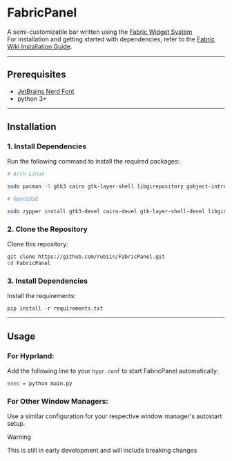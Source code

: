 # FabricPanel

A semi-customizable bar written using the [Fabric Widget System](https://github.com/Fabric-Development/fabric)  
For installation and getting started with dependencies, refer to the [Fabric Wiki Installation Guide](https://its-darsh.github.io/fabric-wiki/introduction/installation-guide/).

---

## Prerequisites

- [JetBrains Nerd Font](https://www.nerdfonts.com)
- python 3+

---

## **Installation**

### **1. Install Dependencies**

Run the following command to install the required packages:

```bash
# Arch Linux

sudo pacman -S gtk3 cairo gtk-layer-shell libgirepository gobject-introspection gobject-introspection-runtime python python-pip python-gobject python-cairo python-loguru pkgconf

# OpenSUSE

sudo zypper install gtk3-devel cairo-devel gtk-layer-shell-devel libgirepository-1_0-1 libgirepository-2_0-0 gobject-introspection-devel python311 python311-pip python311-gobject python311-gobject-cairo python311-pycairo python311-loguru pkgconf
```

### **2. Clone the Repository**

Clone this repository:

```bash
git clone https://github.com/rubiin/FabricPanel.git
cd FabricPanel
```

### **3. Install Dependencies**

Install the requirements:

```
pip install -r requirements.txt
```

---

## **Usage**

### **For Hyprland:**

Add the following line to your `hypr.conf` to start FabricPanel automatically:

```bash
exec = python main.py
```

### **For Other Window Managers:**

Use a similar configuration for your respective window manager's autostart setup.

> [!WARNING]
> This is still in early development and will include breaking changes
